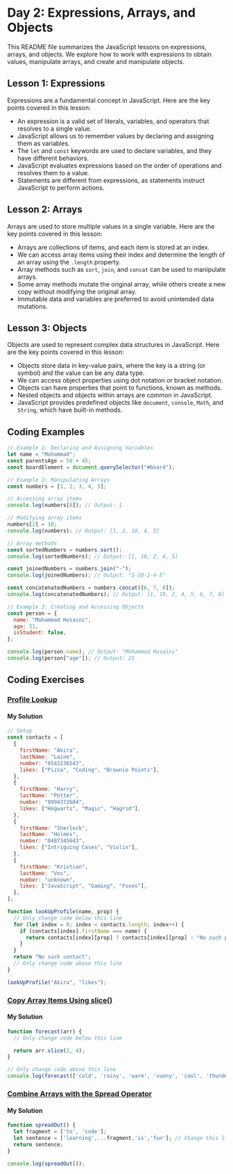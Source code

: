 # Day 2: Expressions, Arrays, and Objects

This README file summarizes the JavaScript lessons on expressions, arrays, and objects. We explore how to work with expressions to obtain values, manipulate arrays, and create and manipulate objects.

## Lesson 1: Expressions

Expressions are a fundamental concept in JavaScript. Here are the key points covered in this lesson:

- An expression is a valid set of literals, variables, and operators that resolves to a single value.
- JavaScript allows us to remember values by declaring and assigning them as variables.
- The `let` and `const` keywords are used to declare variables, and they have different behaviors.
- JavaScript evaluates expressions based on the order of operations and resolves them to a value.
- Statements are different from expressions, as statements instruct JavaScript to perform actions.

## Lesson 2: Arrays

Arrays are used to store multiple values in a single variable. Here are the key points covered in this lesson:

- Arrays are collections of items, and each item is stored at an index.
- We can access array items using their index and determine the length of an array using the `.length` property.
- Array methods such as `sort`, `join`, and `concat` can be used to manipulate arrays.
- Some array methods mutate the original array, while others create a new copy without modifying the original array.
- Immutable data and variables are preferred to avoid unintended data mutations.

## Lesson 3: Objects

Objects are used to represent complex data structures in JavaScript. Here are the key points covered in this lesson:

- Objects store data in key-value pairs, where the key is a string (or symbol) and the value can be any data type.
- We can access object properties using dot notation or bracket notation.
- Objects can have properties that point to functions, known as methods.
- Nested objects and objects within arrays are common in JavaScript.
- JavaScript provides predefined objects like `document`, `console`, `Math`, and `String`, which have built-in methods.


## Coding Examples

```javascript
// Example 1: Declaring and Assigning Variables
let name = "Mohammad";
const parentsAge = 50 + 45;
const boardElement = document.querySelector("#board");

// Example 2: Manipulating Arrays
const numbers = [1, 2, 3, 4, 5];

// Accessing array items
console.log(numbers[0]); // Output: 1

// Modifying array items
numbers[2] = 10;
console.log(numbers); // Output: [1, 2, 10, 4, 5]

// Array methods
const sortedNumbers = numbers.sort();
console.log(sortedNumbers); // Output: [1, 10, 2, 4, 5]

const joinedNumbers = numbers.join("-");
console.log(joinedNumbers); // Output: "1-10-2-4-5"

const concatenatedNumbers = numbers.concat([6, 7, 8]);
console.log(concatenatedNumbers); // Output: [1, 10, 2, 4, 5, 6, 7, 8]

// Example 3: Creating and Accessing Objects
const person = {
  name: "Mohammad Husaini",
  age: 21,
  isStudent: false,
};

console.log(person.name); // Output: "Mohammad Husaini"
console.log(person["age"]); // Output: 21
```
## Coding Exercises

### [Profile Lookup](https://www.freecodecamp.org/learn/javascript-algorithms-and-data-structures/basic-javascript/profile-lookup)

#### My Solution
```javascript
// Setup
const contacts = [
  {
    firstName: "Akira",
    lastName: "Laine",
    number: "0543236543",
    likes: ["Pizza", "Coding", "Brownie Points"],
  },
  {
    firstName: "Harry",
    lastName: "Potter",
    number: "0994372684",
    likes: ["Hogwarts", "Magic", "Hagrid"],
  },
  {
    firstName: "Sherlock",
    lastName: "Holmes",
    number: "0487345643",
    likes: ["Intriguing Cases", "Violin"],
  },
  {
    firstName: "Kristian",
    lastName: "Vos",
    number: "unknown",
    likes: ["JavaScript", "Gaming", "Foxes"],
  },
];

function lookUpProfile(name, prop) {
  // Only change code below this line
  for (let index = 0; index < contacts.length; index++) {
    if (contacts[index].firstName === name) {
      return contacts[index][prop] ? contacts[index][prop] : "No such property";
    }
  }
  return "No such contact";
  // Only change code above this line
}

lookUpProfile("Akira", "likes");


```
### [Copy Array Items Using slice()](https://www.freecodecamp.org/learn/javascript-algorithms-and-data-structures/basic-data-structures/copy-array-items-using-slice)

#### My Solution
```javascript
function forecast(arr) {
  // Only change code below this line

  return arr.slice(2, 4);
}

// Only change code above this line
console.log(forecast(['cold', 'rainy', 'warm', 'sunny', 'cool', 'thunderstorms']));

```
### [Combine Arrays with the Spread Operator](https://www.freecodecamp.org/learn/javascript-algorithms-and-data-structures/basic-data-structures/combine-arrays-with-the-spread-operator)

#### My Solution
```javascript
function spreadOut() {
  let fragment = ['to', 'code'];
  let sentence = ['learning',...fragment,'is','fun']; // Change this line
  return sentence;
}

console.log(spreadOut());

```


